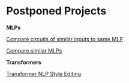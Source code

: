 # Postponed Projects

**MLPs**

[Compare circuits of similar inputs to same MLP](Postponed%20Projects%20a8d1660ad8394f389d9ec0d01d070b02/Compare%20circuits%20of%20similar%20inputs%20to%20same%20MLP%203a44874d3b4d4cb6b363bfe230d9d982.md)

[Compare similar MLPs](Postponed%20Projects%20a8d1660ad8394f389d9ec0d01d070b02/Compare%20similar%20MLPs%20e843503f2840485fb8657670d55a0c13.md)

**Transformers**

[Transformer NLP Style Editing](Postponed%20Projects%20a8d1660ad8394f389d9ec0d01d070b02/Transformer%20NLP%20Style%20Editing%2089f0ac65415e4976bc3abe7ec8fec35c.md)